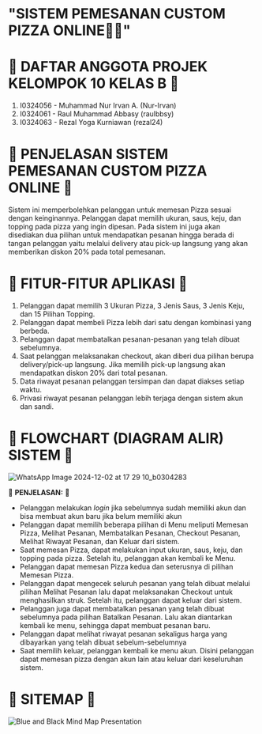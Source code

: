 # "SISTEM PEMESANAN CUSTOM PIZZA ONLINE🍕🤌"
# 🤵 DAFTAR ANGGOTA PROJEK KELOMPOK 10 KELAS B 🤵
1. I0324056 - Muhammad Nur Irvan A. (Nur-Irvan)
2. I0324061 - Raul Muhammad Abbasy (raulbbsy)
3. I0324063 - Rezal Yoga Kurniawan (rezal24)

# 💭 PENJELASAN SISTEM PEMESANAN CUSTOM PIZZA ONLINE 💭
Sistem ini memperbolehkan pelanggan untuk memesan Pizza sesuai dengan keinginannya. Pelanggan dapat memilih ukuran, saus, keju, dan topping pada pizza yang ingin dipesan. Pada sistem ini juga akan disediakan dua pilihan untuk mendapatkan pesanan hingga berada di tangan pelanggan yaitu melalui delivery atau pick-up langsung yang akan memberikan diskon 20% pada total pemesanan.

# 🌟 FITUR-FITUR APLIKASI 🌟
1. Pelanggan dapat memilih 3 Ukuran Pizza, 3 Jenis Saus, 3 Jenis Keju, dan 15 Pilihan Topping.
2. Pelanggan dapat membeli Pizza lebih dari satu dengan kombinasi yang berbeda.
3. Pelanggan dapat membatalkan pesanan-pesanan yang telah dibuat sebelumnya.
4. Saat pelanggan melaksanakan checkout, akan diberi dua pilihan berupa delivery/pick-up langsung. Jika memilih pick-up langsung akan mendapatkan diskon 20% dari total pesanan.
5. Data riwayat pesanan pelanggan tersimpan dan dapat diakses setiap waktu.
6. Privasi riwayat pesanan pelanggan lebih terjaga dengan sistem akun dan sandi.

# 🤖 FLOWCHART (DIAGRAM ALIR) SISTEM 🤖
![WhatsApp Image 2024-12-02 at 17 29 10_b0304283](https://github.com/user-attachments/assets/0ab40c6c-542d-4ae0-8287-880429a5c388)

🤷 **PENJELASAN:** 🤷
- Pelanggan melakukan _login_ jika sebelumnya sudah memiliki akun dan bisa membuat akun baru jika belum memiliki akun
- Pelanggan dapat memilih beberapa pilihan di Menu meliputi Memesan Pizza, Melihat Pesanan, Membatalkan Pesanan, Checkout Pesanan, Melihat Riwayat Pesanan, dan Keluar dari sistem.
- Saat memesan Pizza, dapat melakukan input ukuran, saus, keju, dan topping pada pizza. Setelah itu, pelanggan akan kembali ke Menu.
- Pelanggan dapat memesan Pizza kedua dan seterusnya di pilihan Memesan Pizza.
- Pelanggan dapat mengecek seluruh pesanan yang telah dibuat melalui pilihan Melihat Pesanan lalu dapat melaksanakan Checkout untuk menghasilkan struk. Setelah itu, pelanggan dapat keluar dari sistem.
- Pelanggan juga dapat membatalkan pesanan yang telah dibuat sebelumnya pada pilihan Batalkan Pesanan. Lalu akan diantarkan kembali ke menu, sehingga dapat membuat pesanan baru.
- Pelanggan dapat melihat riwayat pesanan sekaligus harga yang dibayarkan yang telah dibuat sebelum-sebelumnya
- Saat memilih keluar, pelanggan kembali ke menu akun. Disini pelanggan dapat memesan pizza dengan akun lain atau keluar dari keseluruhan sistem.

# 📍 SITEMAP 📍
![Blue and Black Mind Map Presentation](https://github.com/user-attachments/assets/d1b14e57-03ba-44b5-8db4-df1d36072217)


